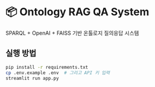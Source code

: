 # 📦 Ontology RAG QA System

SPARQL + OpenAI + FAISS 기반 온톨로지 질의응답 시스템

## 실행 방법

```bash
pip install -r requirements.txt
cp .env.example .env  # 그리고 API 키 입력
streamlit run app.py